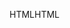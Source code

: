 <span data-ttu-id="9cdc7-101">HTML</span><span class="sxs-lookup"><span data-stu-id="9cdc7-101">HTML</span></span>